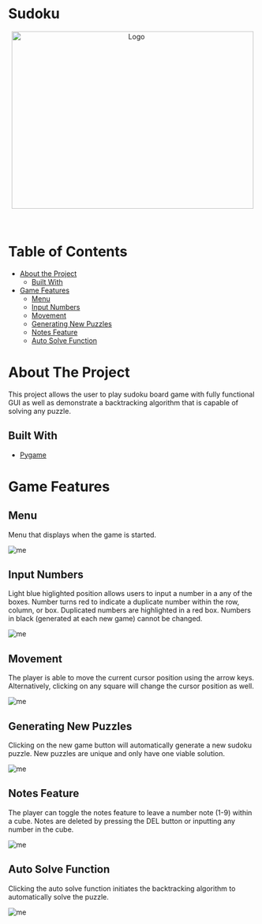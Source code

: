 <!-- INTRO -->
# Sudoku

<p align="center">
  <a href="https://github.com/jordantiu/sudoku">
    <img src="images/auto_solver.gif" alt="Logo" width="490" height="360">
  </a>
</p>

<br />

<!-- TABLE OF CONTENTS -->
# Table of Contents

* [About the Project](#about-the-project)
  * [Built With](#built-with)
* [Game Features](#game-features)
  * [Menu](#menu)
  * [Input Numbers](#input-numbers)
  * [Movement](#movement)
  * [Generating New Puzzles](#generating-new-puzzles)
  * [Notes Feature](#notes-feature)
  * [Auto Solve Function](#auto-solve-function)

<!-- ABOUT THE PROJECT -->
# About The Project

This project allows the user to play sudoku board game with fully functional GUI as well as demonstrate a backtracking algorithm that is capable of solving any puzzle.

## Built With

* [Pygame](https://www.pygame.org/)


<!-- GAME FEATURES -->
# Game Features

## Menu
Menu that displays when the game is started.

![me](https://github.com/jordantiu/sudoku/blob/master/images/menu.gif)

## Input Numbers
Light blue higlighted position allows users to input a number in a any of the boxes. Number turns red to indicate a duplicate number within the row, column, or box. Duplicated numbers are highlighted in a red box. Numbers in black (generated at each new game) cannot be changed.

![me](https://github.com/jordantiu/sudoku/blob/master/images/input.gif)

## Movement
The player is able to move the current cursor position using the arrow keys. Alternatively, clicking on any square will change the cursor position as well.

![me](https://github.com/jordantiu/sudoku/blob/master/images/movement.gif)

## Generating New Puzzles
Clicking on the new game button will automatically generate a new sudoku puzzle. New puzzles are unique and only have one viable solution.

![me](https://github.com/jordantiu/sudoku/blob/master/images/new_game.gif)

## Notes Feature
The player can toggle the notes feature to leave a number note (1-9) within a cube. Notes are deleted by pressing the DEL button or inputting any number in the cube.

![me](https://github.com/jordantiu/sudoku/blob/master/images/notes.gif)

## Auto Solve Function
Clicking the auto solve function initiates the backtracking algorithm to automatically solve the puzzle.

![me](https://github.com/jordantiu/sudoku/blob/master/images/auto_solver.gif)





